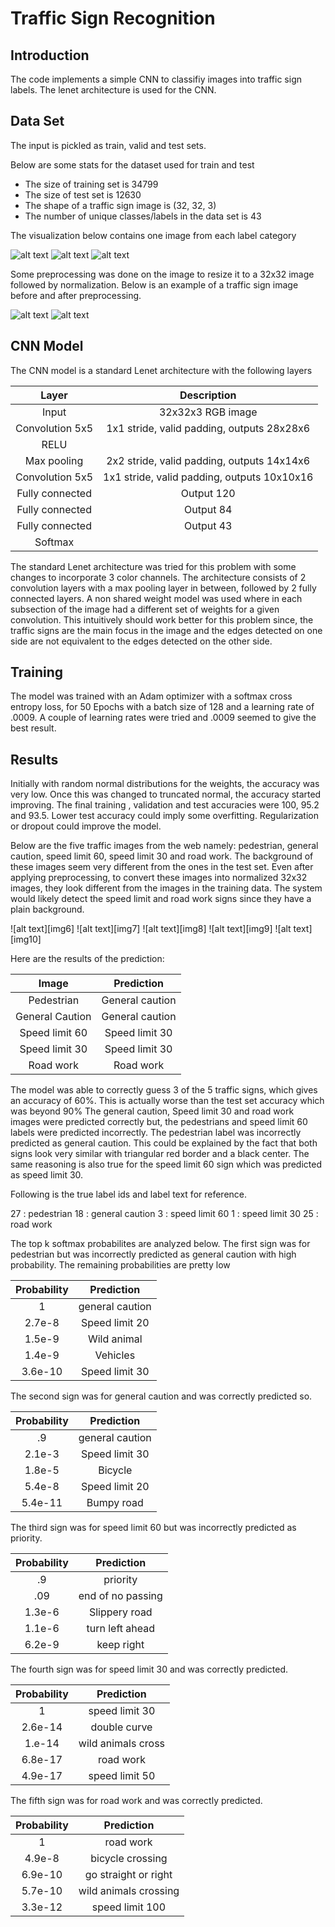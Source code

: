 # Traffic Sign Recognition

## Introduction

The code implements a simple CNN to classifiy images into traffic sign labels. The lenet architecture is used for the CNN.

[//]: # (Image References)

[image1]: ./images/visualization1.png "Visualization1"
[image2]: ./images/visualization2.png "Visualization2"
[image3]: ./images/visualization3.png "Visualization3"
[image4]: ./images/stop_preproc.png "stop preproc"
[image5]: ./images/stop_postproc.png "stop postpoc"
[image6]: ./images/img1.jpeg "img1"
[image7]: ./images/img2.jpeg "img2"
[image8]: ./images/img3.jpeg "img3"
[image9]: ./images/img4.jpeg "img4"
[image10]: ./images/img5.jpeg "img5"


## Data Set

The input is pickled as train, valid and test sets. 

Below are some stats for the dataset used for train and test
* The size of training set is 34799
* The size of test set is 12630
* The shape of a traffic sign image is (32, 32, 3)
* The number of unique classes/labels in the data set is 43

The visualization below contains one  image from each label category

![alt text][image1]
![alt text][image2]
![alt text][image3]

Some preprocessing was done on the image to resize it to a 32x32 image followed by normalization. Below is an  example of a traffic sign image before and after preprocessing.

![alt text][image4]
![alt text][image5]


## CNN Model

The CNN model is a standard Lenet architecture with the following layers

| Layer         		|     Description	        					|
|:---------------------:|:---------------------------------------------:|
| Input         		| 32x32x3 RGB image   							|
| Convolution 5x5     	| 1x1 stride, valid padding, outputs 28x28x6 	|
| RELU					|												|
| Max pooling	      	| 2x2 stride, valid padding,  outputs 14x14x6   |
| Convolution 5x5	    | 1x1 stride, valid padding, outputs 10x10x16 	|
| Fully connected		| Output 120        							|
| Fully connected		| Output 84                                     |
| Fully connected		| Output 43	                                    |
| Softmax    			|												|

The standard Lenet architecture was tried for this problem with some changes to incorporate 3 color channels. The architecture consists of 2 convolution layers with a max pooling layer in between, followed by 2 fully connected layers. A non shared weight model was used where in each subsection of the image had a different set of weights for a given  convolution. This intuitively should work better for this problem since, the traffic signs are the main focus in the image and the edges detected on one side are not equivalent to the edges detected on the other side.

## Training

The model was trained with an Adam optimizer with a softmax cross entropy loss,  for 50 Epochs with a batch size of 128 and a learning rate of .0009. A couple of learning
rates were tried and .0009 seemed to give the best result.

## Results

Initially with random normal distributions for the weights, the accuracy was very low. Once this was changed to truncated normal, the accuracy started improving. The final training , validation and test accuracies were 100, 95.2 and 93.5. Lower test accuracy could imply some overfitting.  Regularization or dropout could improve the model.

Below are the five traffic images from the web namely: pedestrian, general caution, speed limit 60, speed limit 30 and road work. The background of these images seem very different from the ones in the test set.  Even after applying preprocessing, to convert these images into normalized 32x32 images, they look different from the images in the training data.
The system would likely detect the speed limit and road work signs since they have a plain background.

![alt text][img6] ![alt text][img7] ![alt text][img8]
![alt text][img9] ![alt text][img10]

Here are the results of the prediction:

| Image			        |     Prediction	        					|
|:---------------------:|:---------------------------------------------:|
| Pedestrian     		| General caution								|
| General Caution		| General caution    							|
| Speed limit 60		| Speed limit 30								|
| Speed limit 30  		| Speed limit 30    			 				|
| Road work    		    | Road work         							|


The model was able to correctly guess 3 of the 5 traffic signs, which gives an accuracy of 60%. This is actually worse than the test set accuracy which was beyond 90%
The general caution, Speed limit 30 and road work images were predicted correctly but, the pedestrians and  speed limit 60 labels were predicted incorrectly. The pedestrian label was incorrectly predicted as general caution.  This could be explained by the fact that both signs look very similar with  triangular red border and a black center. 
The same reasoning is also true for the speed limit 60 sign which was predicted as speed limit 30.

Following is the true label ids and label text for reference.

27 : pedestrian
18 : general caution
3  : speed limit 60
1  : speed limit 30
25 : road work

The top k softmax probabilites are analyzed below. The first sign was for pedestrian but was incorrectly predicted as general caution with high probability. The remaining probabilities are pretty low

| Probability         	|     Prediction	        					|
|:---------------------:|:---------------------------------------------:|
| 1         			| general caution       						|
| 2.7e-8  				| Speed limit 20								|
| 1.5e-9    			| Wild animal									|
| 1.4e-9      			| Vehicles  					 				|
| 3.6e-10			    | Speed limit 30      							|

The second sign was for general caution and  was correctly predicted so. 

| Probability         	|     Prediction	        					|
|:---------------------:|:---------------------------------------------:|
| .9         			| general caution       						|
| 2.1e-3  				| Speed limit 30								|
| 1.8e-5    			| Bicycle   									|
| 5.4e-8      			| Speed limit 20    			 				|
| 5.4e-11			    | Bumpy road         							|

The third sign was for speed limit 60  but  was incorrectly predicted as priority. 

| Probability         	|     Prediction	        					|
|:---------------------:|:---------------------------------------------:|
| .9         			| priority                 						|
| .09     				| end of no passing								|
| 1.3e-6    			| Slippery road     							|
| 1.1e-6      			| turn left ahead    			 				|
| 6.2e-9			    | keep right          							|

The fourth sign was for speed limit 30  and  was correctly predicted.

| Probability         	|     Prediction	        					|
|:---------------------:|:---------------------------------------------:|
| 1          			| speed limit 30        						|
| 2.6e-14 				| double curve  								|
| 1.e-14    			| wild animals cross  							|
| 6.8e-17      			| road work         			 				|
| 4.9e-17			    | speed limit 50       							|

The fifth sign was for road work  and  was correctly predicted.

| Probability         	|     Prediction	        					|
|:---------------------:|:---------------------------------------------:|
| 1          			| road work             						|
| 4.9e-8 				| bicycle crossing								|
| 6.9e-10    			| go straight or right  						|
| 5.7e-10      			| wild animals crossing 		 				|
| 3.3e-12			    | speed limit 100     							|
